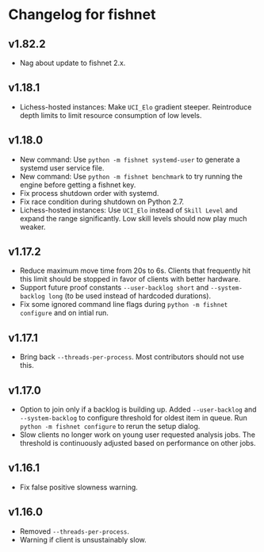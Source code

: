 Changelog for fishnet
=====================

v1.82.2
-------

* Nag about update to fishnet 2.x.

v1.18.1
-------

* Lichess-hosted instances: Make `UCI_Elo` gradient steeper. Reintroduce depth
  limits to limit resource consumption of low levels.

v1.18.0
-------

* New command: Use `python -m fishnet systemd-user` to generate a systemd user
  service file.
* New command: Use `python -m fishnet benchmark` to try running the engine
  before getting a fishnet key.
* Fix process shutdown order with systemd.
* Fix race condition during shutdown on Python 2.7.
* Lichess-hosted instances: Use `UCI_Elo` instead of `Skill Level` and expand
  the range significantly. Low skill levels should now play much weaker.

v1.17.2
-------

* Reduce maximum move time from 20s to 6s. Clients that frequently hit this
  limit should be stopped in favor of clients with better hardware.
* Support future proof constants `--user-backlog short` and
  `--system-backlog long` (to be used instead of hardcoded durations).
* Fix some ignored command line flags during `python -m fishnet configure`
  and on intial run.

v1.17.1
-------

* Bring back `--threads-per-process`. Most contributors should not use this.

v1.17.0
-------

* Option to join only if a backlog is building up. Added `--user-backlog`
  and `--system-backlog` to configure threshold for oldest item in queue.
  Run `python -m fishnet configure` to rerun the setup dialog.
* Slow clients no longer work on young user requested analysis jobs. The
  threshold is continuously adjusted based on performance on other jobs.

v1.16.1
-------

* Fix false positive slowness warning.

v1.16.0
-------

* Removed `--threads-per-process`.
* Warning if client is unsustainably slow.

